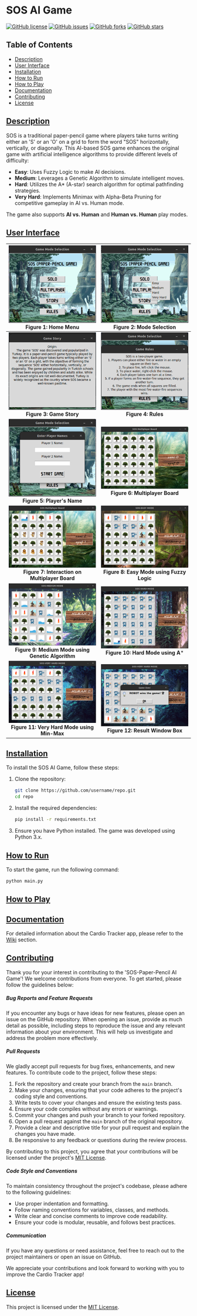 
# SOS AI Game

[![GitHub license](https://img.shields.io/github/license/username/repo.svg)](https://github.com/username/repo/blob/main/LICENSE)
[![GitHub issues](https://img.shields.io/github/issues/username/repo.svg)](https://github.com/username/repo/issues)
[![GitHub forks](https://img.shields.io/github/forks/username/repo.svg)](https://github.com/username/repo/network)
[![GitHub stars](https://img.shields.io/github/stars/username/repo.svg)](https://github.com/username/repo/stargazers)

## Table of Contents 
- [Description](#description)
- [User Interface](#user-interface)
- [Installation](#installation)
- [How to Run](#how-to-run)
- [How to Play](#how-to-play)
- [Documentation](#documentation)
- [Contributing](#contributing)
- [License](#license)


## [Description](#description)

SOS is a traditional paper-pencil game where players take turns writing either an 'S' or an 'O' on a grid to form the word "SOS" horizontally, vertically, or diagonally. This AI-based SOS game enhances the original game with artificial intelligence algorithms to provide different levels of difficulty:

- **Easy**: Uses Fuzzy Logic to make AI decisions.
- **Medium**: Leverages a Genetic Algorithm to simulate intelligent moves.
- **Hard**: Utilizes the A* (A-star) search algorithm for optimal pathfinding strategies.
- **Very Hard**: Implements Minimax with Alpha-Beta Pruning for competitive gameplay in AI vs. Human mode.

The game also supports **AI vs. Human** and **Human vs. Human** play modes.

## [User Interface](#user-interface)

| ![Home Menu](read-me-images/image1.png)  <br> **Figure 1: Home Menu** | ![Mode Selection](read-me-images/image2.png)  <br> **Figure 2: Mode Selection** |
|:-------------------------------------------------------:|:---------------------------------------------------------------:|
| ![Game Story](read-me-images/image4.png)  <br> **Figure 3: Game Story** | ![Rules](read-me-images/image5.png)  <br> **Figure 4: Rules**                   |
| ![Player's Name](read-me-images/image6.png)  <br> **Figure 5: Player's Name** | ![Multiplayer Board](read-me-images/image.png)  <br> **Figure 6: Multiplayer Board** |
| ![Interaction on Multiplayer Board](read-me-images/9.png)  <br> **Figure 7: Interaction on Multiplayer Board** | ![Easy Mode using Fuzzy Logic](read-me-images/10.png)  <br> **Figure 8: Easy Mode using Fuzzy Logic** |
| ![Medium Mode using Genetic Algorithm](read-me-images/11.png)  <br> **Figure 9: Medium Mode using Genetic Algorithm** | ![Hard Mode using A*](read-me-images/12.png)  <br> **Figure 10: Hard Mode using A*** |
| ![Very Hard Mode using Min-Max](read-me-images/13.png)  <br> **Figure 11: Very Hard Mode using Min-Max** | ![Result Window Box](read-me-images/14.png)  <br> **Figure 12: Result Window Box** |

## [Installation](#installation)

To install the SOS AI Game, follow these steps:

1. Clone the repository:
    ```bash
    git clone https://github.com/username/repo.git
    cd repo
    ```

2. Install the required dependencies:
    ```bash
    pip install -r requirements.txt
    ```

3. Ensure you have Python installed. The game was developed using Python 3.x.

## [How to Run](#how-to-run)

To start the game, run the following command:

```bash
python main.py
```

## [How to Play](#how-to-play)

## [Documentation](#documentation)

For detailed information about the Cardio Tracker app, please refer to the [Wiki](https://github.com/Sk-Azraf-Sami/SOS-Paper-Pencil-Game-AI/blob/main/sos-documentation.pdf) section.


## [Contributing](#contributing)

Thank you for your interest in contributing to the 'SOS-Paper-Pencil AI Game'! We welcome contributions from everyone. To get started, please follow the guidelines below:

##### Bug Reports and Feature Requests

If you encounter any bugs or have ideas for new features, please open an issue on the GitHub repository. When opening an issue, provide as much detail as possible, including steps to reproduce the issue and any relevant information about your environment. This will help us investigate and address the problem more effectively.

##### Pull Requests

We gladly accept pull requests for bug fixes, enhancements, and new features. To contribute code to the project, follow these steps:

1. Fork the repository and create your branch from the `main` branch.
2. Make your changes, ensuring that your code adheres to the project's coding style and conventions.
3. Write tests to cover your changes and ensure the existing tests pass.
4. Ensure your code compiles without any errors or warnings.
5. Commit your changes and push your branch to your forked repository.
6. Open a pull request against the `main` branch of the original repository.
7. Provide a clear and descriptive title for your pull request and explain the changes you have made.
8. Be responsive to any feedback or questions during the review process.

By contributing to this project, you agree that your contributions will be licensed under the project's [MIT License](https://opensource.org/licenses/MIT).

##### Code Style and Conventions

To maintain consistency throughout the project's codebase, please adhere to the following guidelines:

- Use proper indentation and formatting.
- Follow naming conventions for variables, classes, and methods.
- Write clear and concise comments to improve code readability.
- Ensure your code is modular, reusable, and follows best practices.

##### Communication

If you have any questions or need assistance, feel free to reach out to the project maintainers or open an issue on GitHub.

We appreciate your contributions and look forward to working with you to improve the Cardio Tracker app!


## [License](#license)

This project is licensed under the [MIT License](https://opensource.org/licenses/MIT).
